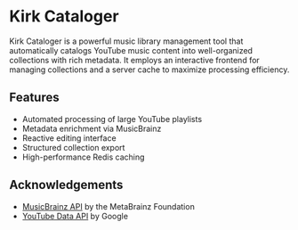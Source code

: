 # Kirk Cataloger

Kirk Cataloger is a powerful music library management tool that automatically catalogs YouTube music content into well-organized collections with rich metadata. It employs an interactive frontend for managing collections and a server cache to maximize processing efficiency.

## Features

- Automated processing of large YouTube playlists
- Metadata enrichment via MusicBrainz
- Reactive editing interface
- Structured collection export
- High-performance Redis caching

## Acknowledgements

- [MusicBrainz API](https://musicbrainz.org/doc/MusicBrainz_API) by the MetaBrainz Foundation
- [YouTube Data API](https://developers.google.com/youtube/v3) by Google
